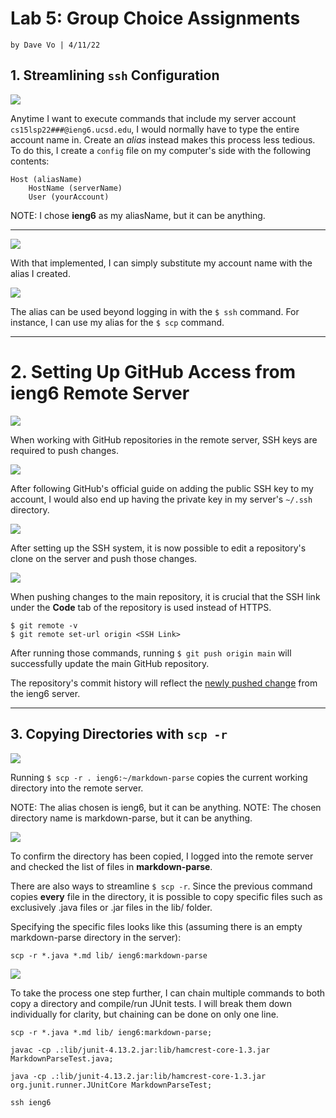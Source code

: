 # **Lab 5: Group Choice Assignments**
`by Dave Vo | 4/11/22`

## 1. Streamlining `ssh` Configuration

![](1.1-sshConfig.png)

Anytime I want to execute commands that include my server account `cs15lsp22###@ieng6.ucsd.edu`, I would normally have to type the entire account name in. Create an _alias_ instead makes this process less tedious. To do this, I create a `config` file on my computer's side with the following contents:

```
Host (aliasName)
    HostName (serverName)
    User (yourAccount)
```
NOTE: I chose **ieng6** as my aliasName, but it can be anything.
_________________

![](1.2-UsingConfig.png)

With that implemented, I can simply substitute my account name with the alias I created.

![](1.3-ConfigSCP.png)

The alias can be used beyond logging in with the `$ ssh` command. For instance, I can use my alias for the `$ scp` command. 

________________

# 2. Setting Up GitHub Access from ieng6 Remote Server

![](2.1-ieng6PublicKey.png)

When working with GitHub repositories in the remote server, SSH keys are required to push changes. 

![](2.2-ieng6PrivateKey.png)

After following GitHub's official guide on adding the public SSH key to my account, I would also end up having the private key in my server's `~/.ssh` directory. 

![](2.3-ieng6Commit.png)

After setting up the SSH system, it is now possible to edit a repository's clone on the server and push those changes. 

![](2.35-ieng6Push.png)

When pushing changes to the main repository, it is crucial that the SSH link under the **Code** tab of the repository is used instead of HTTPS.

```
$ git remote -v
$ git remote set-url origin <SSH Link>
```

After running those commands, running `$ git push origin main` will successfully update the main GitHub repository.

The repository's commit history will reflect the [newly pushed change](https://github.com/ddavevo/markdown-parser-davevo/commit/6fa4ac227b282bd055bdadea87b6d230f1de54ed) from the ieng6 server.
_____________________

## 3. Copying Directories with `scp -r`

![](3.1-scpToRemote.png)

Running `$ scp -r . ieng6:~/markdown-parse` copies the current working directory into the remote server.

NOTE: The alias chosen is ieng6, but it can be anything. 
NOTE: The chosen directory name is markdown-parse, but it can be anything.

![](3.2-CheckingSCP.png)

To confirm the directory has been copied, I logged into the remote server and checked the list of files in **markdown-parse**.

There are also ways to streamline `$ scp -r`. Since the previous command copies **every** file in the directory, it is possible to copy specific files such as exclusively .java files or .jar files in the lib/ folder.

Specifying the specific files looks like this (assuming there is an empty markdown-parse directory in the server):

`scp -r *.java *.md lib/ ieng6:markdown-parse`

![](3.3-combiningSCPJunit.png)

To take the process one step further, I can chain multiple commands to both copy a directory and compile/run JUnit tests. I will break them down individually for clarity, but chaining can be done on only one line.

`scp -r *.java *.md lib/ ieng6:markdown-parse;`

`javac -cp .:lib/junit-4.13.2.jar:lib/hamcrest-core-1.3.jar MarkdownParseTest.java;`

`java -cp .:lib/junit-4.13.2.jar:lib/hamcrest-core-1.3.jar org.junit.runner.JUnitCore MarkdownParseTest;`

`ssh ieng6`